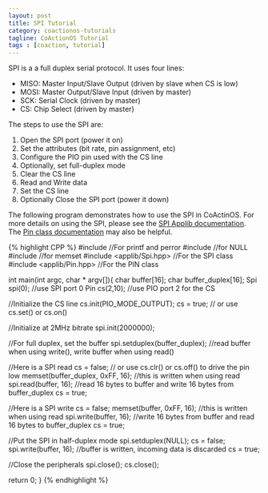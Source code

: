 ```yaml
---
layout: post
title: SPI Tutorial
category: coactionos-tutorials
tagline: CoActionOS Tutorial
tags : [coaction, tutorial]
---
```

SPI is a a full duplex serial protocol. It uses four lines:

- MISO: Master Input/Slave Output (driven by slave when CS is low)
- MOSI: Master Output/Slave Input (driven by master)
- SCK: Serial Clock (driven by master)
- CS: Chip Select (driven by master)

The steps to use the SPI are:

1. Open the SPI port (power it on)
1. Set the attributes (bit rate, pin assignment, etc)
1. Configure the PIO pin used with the CS line
1. Optionally, set full-duplex mode
1. Clear the CS line
1. Read and Write data
1. Set the CS line
1. Optionally Close the SPI port (power it down)

The following program demonstrates how to use the SPI in CoActinOS. 
For more details on using the SPI, please see the 
[SPI Applib documentation](/projects/coactionos-applib/embedded/class_spi.html).  
The [Pin class documentation](/projects/coactionos-applib/embedded/class_pin.html) 
may also be helpful.

{% highlight CPP %}
#include <cstdio> //For printf and perror
#include <cstdlib> //for NULL
#include <cstring> //for memset
#include <applib/Spi.hpp> //For the SPI class
#include <applib/Pin.hpp> //For the PIN class
 
int main(int argc, char * argv[]){
  char buffer[16];
  char buffer_duplex[16];
  Spi spi(0); //use SPI port 0
  Pin cs(2,10); //use PIO port 2 for the CS
 
  //Initialize the CS line
  cs.init(PIO_MODE_OUTPUT);
  cs = true;  // or use cs.set() or cs.on()
 
  //Initialize at 2MHz bitrate
  spi.init(2000000);
 
  //For full duplex, set the buffer
  spi.setduplex(buffer_duplex); //read buffer when using write(), write buffer when using read()
 
  //Here is a SPI read
  cs = false;  // or use cs.clr() or cs.off() to drive the pin low
  memset(buffer_duplex, 0xFF, 16); //this is written when using read
  spi.read(buffer, 16); //read 16 bytes to buffer and write 16 bytes from buffer_duplex
  cs = true;
 
  //Here is a SPI write
  cs = false;
  memset(buffer, 0xFF, 16); //this is written when using read
  spi.write(buffer, 16); //write 16 bytes from buffer and read 16 bytes to buffer_duplex
  cs = true;
 
  //Put the SPI in half-duplex mode
  spi.setduplex(NULL);
  cs = false;
  spi.write(buffer, 16); //buffer is written, incoming data is discarded
  cs = true;
 
  //Close the peripherals
  spi.close();
  cs.close();
 
  return 0;
}
{% endhighlight %}